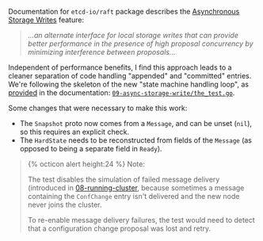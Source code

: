 Documentation for `etcd-io/raft` package describes the [Asynchronous Storage Writes](https://pkg.go.dev/go.etcd.io/raft/v3#hdr-Usage_with_Asynchronous_Storage_Writes) feature:

>*...an alternate interface for local storage writes that can provide better performance in the presence of high proposal concurrency by minimizing interference between proposals...*

Independent of performance benefits, I find this approach leads to a cleaner separation of code handling "appended" and "committed" entries. We're following the skeleton of the new "state machine handling loop", as [provided](https://github.com/etcd-io/raft/blob/a02bb0ff/doc.go#L200-L258) in the documentation: [`09-async-storage-write/the_test.go`](https://github.com/zvold/using-etcd-io-raft/blob/main/src/09-async-storage-write/the_test.go).

Some changes that were necessary to make this work:
- The `Snapshot` proto now comes from a `Message`, and can be unset (`nil`), so this requires an explicit check.
- The `HardState` needs to be reconstructed from fields of the `Message` (as opposed to being a separate field in `Ready`).

> {% octicon alert height:24 %} Note:
> 
> The test disables the simulation of failed message delivery (introduced in [08-running-cluster](08-running-cluster), because sometimes a message containing the `ConfChange` entry isn't delivered and the new node never joins the cluster.
> 
> To re-enable message delivery failures, the test would need to detect that a configuration change proposal was lost and retry.